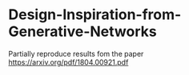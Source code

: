 # Design-Inspiration-from-Generative-Networks
Partially reproduce results fom the paper https://arxiv.org/pdf/1804.00921.pdf
